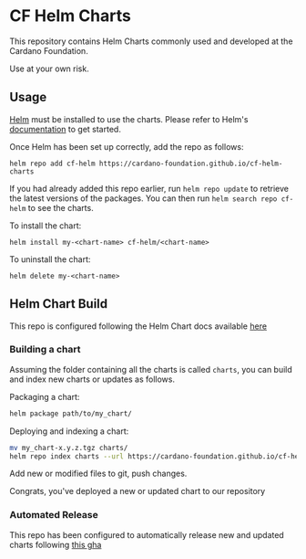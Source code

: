 # CF Helm Charts 

This repository contains Helm Charts commonly used and developed at the Cardano Foundation.

Use at your own risk.

## Usage

[Helm](https://helm.sh) must be installed to use the charts.  Please refer to
Helm's [documentation](https://helm.sh/docs) to get started.

Once Helm has been set up correctly, add the repo as follows:

`helm repo add cf-helm https://cardano-foundation.github.io/cf-helm-charts`

If you had already added this repo earlier, run `helm repo update` to retrieve
the latest versions of the packages.  You can then run `helm search repo
cf-helm` to see the charts.

To install the <chart-name> chart:

    helm install my-<chart-name> cf-helm/<chart-name>

To uninstall the chart:

    helm delete my-<chart-name>

## Helm Chart Build

This repo is configured following the Helm Chart docs available [here](https://helm.sh/docs/topics/chart_repository/)

### Building a chart

Assuming the folder containing all the charts is called `charts`, you can build and index new charts or updates as follows.

Packaging a chart:

```bash
helm package path/to/my_chart/
```

Deploying and indexing a chart:

```bash
mv my_chart-x.y.z.tgz charts/
helm repo index charts --url https://cardano-foundation.github.io/cf-helm-charts/
```

Add new or modified files to git, push changes. 

Congrats, you've deployed a new or updated chart to our repository

### Automated Release

This repo has been configured to automatically release new and updated charts following [this gha](https://helm.sh/docs/howto/chart_releaser_action/)
